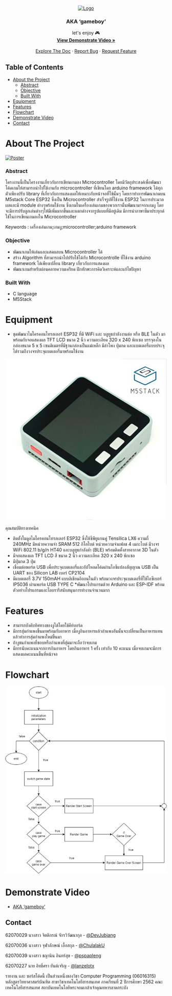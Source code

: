 <!-- PROJECT LOGO -->
<br />
<p align="center">
  <a href="https://github.com/pspapleng/AKA-gameboy">
    <img src="https://raw.githubusercontent.com/othneildrew/Best-README-Template/master/images/logo.png" alt="Logo" width="80" height="80">
  </a>

  <h3 align="center">AKA ‘gameboy’
</h3>

  <p align="center">
  let's enjoy 🎮
    <br />
    <a href="https://www.youtube.com/watch?v=eQNCPSPgyeM&list=LLOwSX5axlQ6ORKyyI-jCeLQ&index=2&t=10s"><strong>View Demonstrate Video »</strong></a>
    <br />
    <br />
    <a href="https://github.com/pspapleng/AKA-gameboy">Explore The Doc</a>
    ·
    <a href="https://github.com/pspapleng/AKA-gameboy/issues">Report Bug</a>
    ·
    <a href="https://github.com/pspapleng/AKA-gameboy/issues">Request Feature</a>
  </p>
</p>

<!-- TABLE OF CONTENTS -->

## Table of Contents

- [About the Project](#about-the-project)
  - [Abstract](#Abstract)
  - [Objective](#Objective)
  - [Built With](#built-with)
- [Equipment](#Equipment)
- [Features](#Features)
- [Flowchart](#Flowchart)
- [Demonstrate Video](#Demonstrate-Video)
- [Contact](#contact)

<!-- ABOUT THE PROJECT -->

# About The Project

[![Poster][poster]](https://github.com/pspapleng/AKA-gameboy/blob/master/picture/AKA.jpg)

### Abstract

โครงงานนี้เป็นโครงงานเกี่ยวกับการเขียนเกมลง Microcontroller โดยมีวัตถุประสงค์เพื่อพัฒนาโค้ดเกมให้สามารถนำไปใช้งานกับ microcontroller ที่เขียนโดย arduino framework ได้ทุกตัวเพียงปรับ library ที่เกี่ยวกับการแสดงผลให้เหมาะกับหน้าจอที่ใช้นั้นๆ โดยเราทำการพัฒนาเกมบน M5stack Core ESP32 ซึ่งเป็น Microcontroller สำเร็จรูปที่ใช้งาน ESP32 ในการประมวลผลและมี module ต่างๆพร้อมใช้งาน ซึ่งเกมในเครื่องเล่นเกมของพวกเรานั้นพัฒนามาจากเกมงู โดยจะมีการปรับลูกเล่นต่างๆให้มีเพิ่มมากขึ้นและแตกต่างจากรูปแบบที่มีอยู่เดิม มีการนำภาษาซีมาประยุกต์ใช้ในการเขียนเกมลงใน Microcontroller

Keywords : เครื่องเล่นเกม;เกมงู;microcontroller;arduino framework

### Objective

- พัฒนาเกมให้เล่นและแสดผลบน Microcontroller ได้
- สร้าง Algorithm ที่สามารถนำไปปรับใช้ได้กับ Microcontrolle ที่ใช้งาน arduino framework ได้เพียงเปลี่ยน library เกี่ยวกับการแสดงผล
- พัฒนาเกมสำหรับผ่อนคลายความเครียด ฝึกทักษะการคิดวิเคราะห์และแก้ไขปัญหา

### Built With

- C language
- M5Stack

<!-- Equipment -->

# Equipment

- ชุดพัฒนาไมโครคอนโทรลเลอร์ ESP32 ที่มี WiFi และ บลูทูธกำลังงานต่อ หรือ BLE ในตัว มาพร้อมกับจอแสดงผล TFT LCD ขนาด 2 นิ้ว ความละเอียด 320 x 240 พิกเซล บรรจุลงในกล่องขนาด 5 x 5 เซนติเมตรที่มีฐานกล่องเป็นแม่เหล็ก มีลำโพง ปุ่มกด และแบตเตอรี่แบบประจุได้รวมถึงวงจรประจุแบตเตอรี่มาพร้อมใช้งาน

[![m5stack][m5stack]](https://github.com/pspapleng/AKA-gameboy/blob/master/picture/m5stack-gray.jpg)

คุณสมบัติทางเทคนิค

- ติดตั้งโมดูลไมโครคอนโทรลเลอร์ ESP32 ซึ่งใช้ซีพียูแกนคู่ Tensilica LX6 ความถี่ 240MHz มีหน่วยความจำ SRAM 512 กิโลไบต์ หน่วยความจำแฟลช 4 เมกะไบต์ มีวงจร WiFi 802.11 b/g/n HT40 และบลูทูธกำลังต่ำ (BLE) พร้อมติดตั้งสายอากาศ 3D ในตัว
- มีจอแสดงผล TFT LCD สี ขนาด 2 นิ้ว ความละเอียด 320 x 240 พิกเซล
- มีปุ่มกด 3 ปุ่ม
- เชื่อมต่อพอร์ต USB เพื่อประจุแบตเตอรี่และอัปโหลดโค้ดผ่านไอซีแปลงสัญญาณ USB เป็น UART ของ Silicon LAB เบอร์ CP2104
- มีแบตเตอรี่ 3.7V 150mAH แบบลิเธียมอิออนในตัว พร้อมวงจรประจุแบตเตอรี่ที่ใช้ไอซีเบอร์ IP5036 ผ่านพอร์ต USB TYPE C
  \*พัฒนาโปรแกรมด้วย Arduino และ ESP-IDF พร้อมตัวอย่างโปรแกรมและไลบรารีสนับสนุนการทำงานจำนวนมาก

<!-- Features -->

# Features

- สามารถบังคับทิศทางของงูได้โดยใช้คีย์บอร์ด
- มีการสุ่มกำแพงขึ้นมาพร้อมกับอาหาร เมื่องูกินอาหารแล้วกำแพงอันนั้นจะเปลี่ยนเป็นอาหารแทนแล้วทำการสุ่มกำแพงใหม่ขึ้นมา
- ถ้างูชนกำแพงที่ขอบหรือกำแพงที่สุ่มมาจะถือว่าจบเกม
- มีการนับคะแนนจากการกินอาหาร โดยกินอาหาร 1 ครั้ง เท่ากับ 10 คะแนน เมื่อจบเกมจะมีการแสดงผลคะแนนขึ้นที่หน้าจอ

<!-- Flowchart -->

# Flowchart

[![Flowchart][flowchart]](https://github.com/pspapleng/AKA-gameboy/blob/master/picture/Untitled%20Diagram%20(1).jpg)

<!-- Link youtube -->

# Demonstrate Video

- [AKA ‘gameboy’](https://www.youtube.com/watch?v=3QBNH6m6Ctc&feature=youtu.be)

<!-- CONTACT -->

## Contact

62070029 นางสาว จิตติภรณ์ จักรวิวัฒนากุล - [@DevJubjang](https://github.com/DevJubjang)

62070036 นางสาว จุฬาลักษณ์ เอื้อสกุล - [@ChulalakU](https://github.com/ChulalakU)

62070039 นางสาว ชญานิน อินทร์สุข - [@pspapleng](https://github.com/pspapleng)

62070227 นาย อิทธิ์ศรา ยันต์เจริญ - [@lanzelotx](https://github.com/lanzelotx)

รายงาน และ ซอร์สโค้ดนี้ เป็นส่วนหนึ่งของวิชา Computer Programming (06016315) หลักสูตรวิทยาศาสตร์บัณฑิต สาขาวิชาเทคโนโลยีสารสนเทศ ภาคเรียนที่ 2 ปีการศึกษา 2562 คณะเทคโนโลยีสารสนเทศ สถาบันเทคโนโลยีพระจอมเกล้าเจ้าคุณทหารลาดกระบัง

<!-- MARKDOWN LINKS & IMAGES -->
<!-- https://www.markdownguide.org/basic-syntax/#reference-style-links -->

[poster]:https://github.com/pspapleng/AKA-gameboy/blob/master/picture/AKA.jpg
[m5stack]:https://github.com/pspapleng/AKA-gameboy/blob/master/picture/m5stack-gray.jpg
[flowchart]:https://github.com/pspapleng/AKA-gameboy/blob/master/picture/Untitled%20Diagram%20(1).jpg
